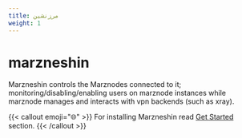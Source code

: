 ```yaml
---
title: مرزنشین
weight: 1
---
```


# marzneshin

Marzneshin controls the Marznodes connected to it; monitoring/disabling/enabling users on marznode instances while marznode manages and interacts with vpn backends (such as xray).


{{< callout emoji="🌐" >}}
For installing Marzneshin read [Get Started](https://docs.marzneshin.org/docs/getting-started/)
section.
{{< /callout >}}